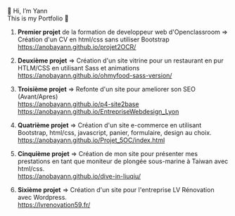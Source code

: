 👋 Hi, I’m Yann <br>
This is my Portfolio 👀 <br>

1. **Premier projet** de la formation de developpeur web d'Openclassroom => Création d'un CV en html/css sans utiliser Bootstrap <br>
https://anobayann.github.io/projet2OCR/

2. **Deuxième projet** => Création d'un site vitrine pour un restaurant en pur HTLM/CSS en utilisant Sass et animations <br>
https://anobayann.github.io/ohmyfood-sass-version/

3. **Troisième projet** => Refonte d'un site pour ameliorer son SEO (Avant/Apres) <br>
https://anobayann.github.io/p4-site2base <br>
https://anobayann.github.io/EntrepriseWebdesign_Lyon 

4. **Quatrième projet** => Création d'un site e-commerce en utilisant Bootstrap, html/css, javascript, panier, formulaire, design au choix.<br>
https://anobayann.github.io/Projet_5OC/index.html

5. **Cinquième projet**  => Création de mon site pour présenter mes prestations en tant que moniteur de plongée sous-marine à Taiwan avec html/css. <br>
https://anobayann.github.io/dive-in-liuqiu/

6. **Sixième projet**  => Création d'un site pour l'entreprise LV Rénovation avec Wordpress.<br>
https://lvrenovation59.fr/



